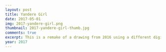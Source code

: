 ```yaml
---
layout: post
title: Yandere Girl
date: 2017-05-01
img: 2017-yandere-girl.png
thumbnail: 2017-yandere-girl-thumb.jpg
comments: true
excerpt: This is a remake of a drawing from 2016 using a different digital painting style I was experimenting with at the time.
year: 2017
---
```

